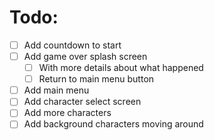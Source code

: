 # Todo:

-  [ ] Add countdown to start
-  [ ] Add game over splash screen
   -  [ ] With more details about what happened
   -  [ ] Return to main menu button
-  [ ] Add main menu
-  [ ] Add character select screen
-  [ ] Add more characters
-  [ ] Add background characters moving around
